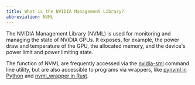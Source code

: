 ```yaml
---
title: What is the NVIDIA Management Library?
abbreviation: NVML
---
```


The NVIDIA Management Library (NVML) is used for monitoring and managing the
state of NVIDIA GPUs. It exposes, for example, the power draw and temperature of
the GPU, the allocated memory, and the device's power limit and power limiting
state.

The function of NVML are frequently accessed via the
[nvidia-smi](/gpu-glossary/host-software/nvidia-smi) command line utility, but
are also accessible to programs via wrappers, like
[pynvml in Python](https://pypi.org/project/pynvml/) and
[nvml_wrapper in Rust](https://docs.rs/nvml-wrapper/latest/nvml_wrapper/).
